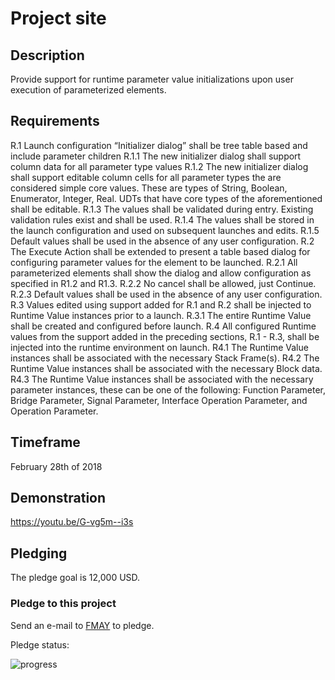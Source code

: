 # <Project Name> Project site

## Description

Provide support for runtime parameter value initializations upon user execution of parameterized elements.  

## Requirements

R.1 Launch configuration “Initializer dialog” shall be tree table based and include parameter children
  R.1.1 The new initializer dialog shall support column data for all parameter type values
  R.1.2 The new initializer dialog shall support editable column cells for all parameter types the are considered simple core values.  These are types of String, Boolean, Enumerator, Integer, Real.  UDTs that have core types of the aforementioned shall be editable.
  R.1.3 The values shall be validated during entry.  Existing validation rules exist and shall be used.
  R.1.4 The values shall be stored in the launch configuration and used on subsequent launches and edits.
  R.1.5 Default values shall be used in the absence of any user configuration.
R.2 The Execute Action shall be extended to present a table based dialog for configuring parameter values for the element to be launched.
  R.2.1 All parameterized elements shall show the dialog and allow configuration as specified in R1.2 and R1.3.
  R.2.2 No cancel shall be allowed, just Continue.
  R.2.3 Default values shall be used in the absence of any user configuration.
R.3  Values edited using support added for R.1 and R.2 shall be injected to Runtime Value instances prior to a launch.
  R.3.1 The entire Runtime Value shall be created and configured before launch.
R.4 All configured Runtime values from the support added in the preceding sections, R.1 - R.3, shall be injected into the runtime environment on launch.
  R4.1 The Runtime Value instances shall be associated with the necessary Stack Frame(s).
  R4.2 The Runtime Value instances shall be associated with the necessary Block data.
  R4.3 The Runtime Value instances shall be associated with the necessary parameter instances, these can be one of the following: Function Parameter, Bridge Parameter, Signal Parameter, Interface Operation Parameter, and Operation Parameter.
  

## Timeframe  

February 28th of 2018 

## Demonstration  

https://youtu.be/G-vg5m--i3s

## Pledging

The pledge goal is 12,000 USD.

### Pledge to this project
Send an e-mail to [FMAY](mailto:travis.london@gmail.com) to pledge.  

Pledge status:  

![progress](http://progressed.io/bar/0 "progress")
 
